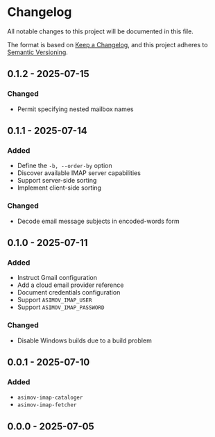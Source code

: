 # Changelog

All notable changes to this project will be documented in this file.

The format is based on [Keep a Changelog](https://keepachangelog.com/en/1.0.0/),
and this project adheres to [Semantic Versioning](https://semver.org/spec/v2.0.0.html).

## 0.1.2 - 2025-07-15
### Changed
- Permit specifying nested mailbox names

## 0.1.1 - 2025-07-14
### Added
- Define the `-b, --order-by` option
- Discover available IMAP server capabilities
- Support server-side sorting
- Implement client-side sorting
### Changed
- Decode email message subjects in encoded-words form

## 0.1.0 - 2025-07-11
### Added
- Instruct Gmail configuration
- Add a cloud email provider reference
- Document credentials configuration
- Support `ASIMOV_IMAP_USER`
- Support `ASIMOV_IMAP_PASSWORD`
### Changed
- Disable Windows builds due to a build problem

## 0.0.1 - 2025-07-10
### Added
- `asimov-imap-cataloger`
- `asimov-imap-fetcher`

## 0.0.0 - 2025-07-05
